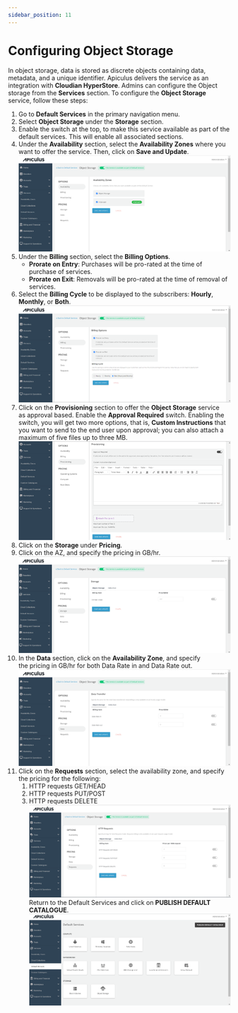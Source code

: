 ```yaml
---
sidebar_position: 11
---
```

# Configuring Object Storage

In object storage, data is stored as discrete objects containing data, metadata, and a unique identifier. Apiculus delivers the service as an integration with **Cloudian HyperStore**. Admins can configure the Object storage from the **Services** section. To configure the **Object Storage** service, follow these steps:
1. Go to **Default Services** in the primary navigation menu.
2. Select **Object Storage** under the **Storage** section.
3. Enable the switch at the top, to make this service available as part of the default services. This will enable all associated sections.
4. Under the **Availability** section, select the **Availability Zones** where you want to offer the service. Then, click on **Save and Update**.
	![Configuring Object Storage](img/ConfiguringObjectStorage1.png)
5. Under the **Billing** section, select the **Billing Options**.
	- **Prorate on Entry**: Purchases will be pro-rated at the time of purchase of services.
	- **Prorate on Exit**: Removals will be pro-rated at the time of removal of services.
6. Select the **Billing Cycle** to be displayed to the subscribers: **Hourly**, **Monthly**, or **Both**.
	![Configuring Object Storage](img/ConfiguringObjectStorage2.png)
7. Click on the **Provisioning** section to offer the **Object Storage** service as approval based. Enable the **Approval Required** switch. Enabling the switch, you will get two more options, that is, **Custom Instructions** that you want to send to the end user upon approval; you can also attach a maximum of five files up to three MB. 
	![Configuring Object Storage](img/ConfiguringObjectStorage3.png)
8. Click on the **Storage** under **Pricing**.
9. Click on the AZ, and specify the pricing in GB/hr. 
	![Configuring Object Storage](img/ConfiguringObjectStorage4.png)
10. In the **Data** section, click on the **Availability Zone**, and specify the pricing in GB/hr for both Data Rate in and Data Rate out.
	![Configuring Object Storage](img/ConfiguringObjectStorage5.png)
11. Click on the **Requests** section, select the availability zone, and specify the pricing for the following:
    1. HTTP requests GET/HEAD
    2. HTTP requests PUT/POST
    3. HTTP requests DELETE
	![Configuring Object Storage](img/ConfiguringObjectStorage6.png) Return to the Default Services and click on **PUBLISH DEFAULT CATALOGUE**.
	![Configuring Object Storage](img/ConfiguringObjectStorage7.png)





